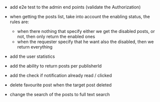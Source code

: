 - add e2e test to the admin end points (validate the Authorization)

- when getting the posts list, take into account the enabling status, the rules are:
    - when there nothing that specify either we get the disabled posts, or not, then only return the enabled ones
    - when the requester specify that he want also the disabled, then we return everything

- add the user statistics

- add the ability to return posts per publisherId

- add the check if notification already read / clicked

- delete favourite post when the target post deleted

- change the search of the posts to full text search
